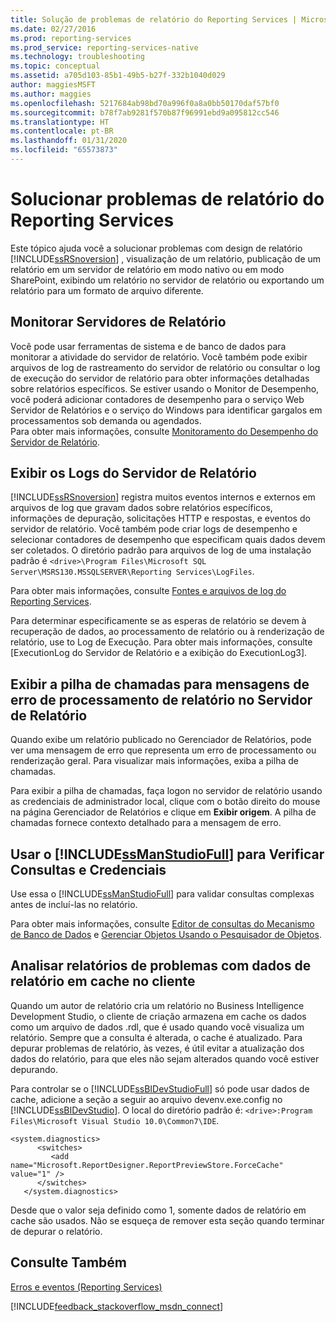 ```yaml
---
title: Solução de problemas de relatório do Reporting Services | Microsoft Docs
ms.date: 02/27/2016
ms.prod: reporting-services
ms.prod_service: reporting-services-native
ms.technology: troubleshooting
ms.topic: conceptual
ms.assetid: a705d103-85b1-49b5-b27f-332b1040d029
author: maggiesMSFT
ms.author: maggies
ms.openlocfilehash: 5217684ab98bd70a996f0a8a0bb50170daf57bf0
ms.sourcegitcommit: b78f7ab9281f570b87f96991ebd9a095812cc546
ms.translationtype: HT
ms.contentlocale: pt-BR
ms.lasthandoff: 01/31/2020
ms.locfileid: "65573873"
---
```

# <a name="troubleshoot--reporting-services-report-issues"></a>Solucionar problemas de relatório do Reporting Services
Este tópico ajuda você a solucionar problemas com design de relatório [!INCLUDE[ssRSnoversion](../../includes/ssrsnoversion.md)] , visualização de um relatório, publicação de um relatório em um servidor de relatório em modo nativo ou em modo SharePoint, exibindo um relatório no servidor de relatório ou exportando um relatório para um formato de arquivo diferente.  
## <a name="monitor-report-servers"></a>Monitorar Servidores de Relatório  
Você pode usar ferramentas de sistema e de banco de dados para monitorar a atividade do servidor de relatório. Você também pode exibir arquivos de log de rastreamento do servidor de relatório ou consultar o log de execução do servidor de relatório para obter informações detalhadas sobre relatórios específicos. Se estiver usando o Monitor de Desempenho, você poderá adicionar contadores de desempenho para o serviço Web Servidor de Relatórios e o serviço do Windows para identificar gargalos em processamentos sob demanda ou agendados.  
Para obter mais informações, consulte [Monitoramento do Desempenho do Servidor de Relatório](../../reporting-services/report-server/monitoring-report-server-performance.md).  
  
  
## <a name="view-the-report-server-logs"></a>Exibir os Logs do Servidor de Relatório  
[!INCLUDE[ssRSnoversion](../../includes/ssrsnoversion.md)] registra muitos eventos internos e externos em arquivos de log que gravam dados sobre relatórios específicos, informações de depuração, solicitações HTTP e respostas, e eventos do servidor de relatório. Você também pode criar logs de desempenho e selecionar contadores de desempenho que especificam quais dados devem ser coletados. O diretório padrão para arquivos de log de uma instalação padrão é `<drive>\Program Files\Microsoft SQL Server\MSRS130.MSSQLSERVER\Reporting Services\LogFiles`.   
  
Para obter mais informações, consulte [Fontes e arquivos de log do Reporting Services](../../reporting-services/report-server/reporting-services-log-files-and-sources.md).  
  
Para determinar especificamente se as esperas de relatório se devem à recuperação de dados, ao processamento de relatório ou à renderização de relatório, use to Log de Execução. Para obter mais informações, consulte [ExecutionLog do Servidor de Relatório e a exibição do ExecutionLog3].   
  
## <a name="view-the-call-stack-for-report-processing-error-messages-on-the-report-server"></a>Exibir a pilha de chamadas para mensagens de erro de processamento de relatório no Servidor de Relatório  
Quando exibe um relatório publicado no Gerenciador de Relatórios, pode ver uma mensagem de erro que representa um erro de processamento ou renderização geral. Para visualizar mais informações, exiba a pilha de chamadas.   
  
Para exibir a pilha de chamadas, faça logon no servidor de relatório usando as credenciais de administrador local, clique com o botão direito do mouse na página Gerenciador de Relatórios e clique em **Exibir origem**. A pilha de chamadas fornece contexto detalhado para a mensagem de erro.  
  
## <a name="use-includessmanstudiofullincludesssmanstudiofullmd-to-verify-queries-and-credentials"></a>Usar o [!INCLUDE[ssManStudioFull](../../includes/ssmanstudiofull.md)] para Verificar Consultas e Credenciais  
Use essa o [!INCLUDE[ssManStudioFull](../../includes/ssmanstudiofull.md)] para validar consultas complexas antes de incluí-las no relatório.   
  
Para obter mais informações, consulte [Editor de consultas do Mecanismo de Banco de Dados](../../relational-databases/scripting/database-engine-query-editor-sql-server-management-studio.md) e [Gerenciar Objetos Usando o Pesquisador de Objetos](~/ssms/object/manage-objects-by-using-object-explorer.md).  
  
## <a name="analyze-problem-reports-with-report-data-cached-on-the-client"></a>Analisar relatórios de problemas com dados de relatório em cache no cliente  
Quando um autor de relatório cria um relatório no Business Intelligence Development Studio, o cliente de criação armazena em cache os dados como um arquivo de dados .rdl, que é usado quando você visualiza um relatório. Sempre que a consulta é alterada, o cache é atualizado. Para depurar problemas de relatório, às vezes, é útil evitar a atualização dos dados do relatório, para que eles não sejam alterados quando você estiver depurando.   
  
Para controlar se o [!INCLUDE[ssBIDevStudioFull](../../includes/ssbidevstudiofull.md)] só pode usar dados de cache, adicione a seção a seguir ao arquivo devenv.exe.config no [!INCLUDE[ssBIDevStudio](../../includes/ssbidevstudio.md)]. O local do diretório padrão é: `<drive>:Program Files\Microsoft Visual Studio 10.0\Common7\IDE`.   
  
```  
<system.diagnostics>  
      <switches>  
         <add name="Microsoft.ReportDesigner.ReportPreviewStore.ForceCache" value="1" />  
      </switches>  
   </system.diagnostics>  
```  
Desde que o valor seja definido como 1, somente dados de relatório em cache são usados. Não se esqueça de remover esta seção quando terminar de depurar o relatório.  
  
## <a name="see-also"></a>Consulte Também  
[Erros e eventos (Reporting Services)](../../reporting-services/troubleshooting/errors-and-events-reference-reporting-services.md)  
  
  

[!INCLUDE[feedback_stackoverflow_msdn_connect](../../includes/feedback-stackoverflow-msdn-connect-md.md)]


